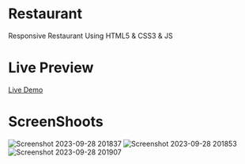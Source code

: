 # Restaurant
Responsive Restaurant Using HTML5 &amp; CSS3 &amp; JS
# Live Preview
[Live Demo](https://abdelrahmanmohamed78.github.io/Restaurant/)
# ScreenShoots
![Screenshot 2023-09-28 201837](https://github.com/Abdelrahmanmohamed78/Restaurant/assets/94566322/8b7333d6-04f8-42e3-b5af-4d0a485a2927)
![Screenshot 2023-09-28 201853](https://github.com/Abdelrahmanmohamed78/Restaurant/assets/94566322/d7da4c47-ee6a-42bf-92bf-272af5a2dabd)
![Screenshot 2023-09-28 201907](https://github.com/Abdelrahmanmohamed78/Restaurant/assets/94566322/7eb2f720-3513-46e4-97e2-d242690dfc73)
